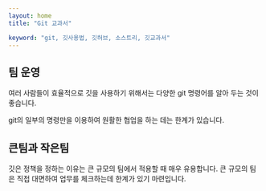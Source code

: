 ```yaml
---
layout: home
title: "Git 교과서"

keyword: "git, 깃사용법, 깃허브, 소스트리, 깃교과서"
---
```

## 팀 운영
여러 사람들이 효율적으로 깃을 사용하기 위해서는 다양한 git 명령어를 알아 두는 것이 좋습니다.

git의 일부의 명령만을 이용하여 원활한 협업을 하는 데는 한계가 있습니다.

## 큰팀과 작은팀
깃은 정책을 정하는 이유는 큰 규모의 팀에서 적용할 때 매우 유용합니다.
큰 규모의 팀은 직접 대면하여 업무를 체크하는데 한계가 있기 마련입니다.





